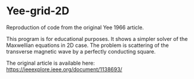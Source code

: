 # Yee-grid-2D

Reproduction of code from the original Yee 1966 article.

This program is for educational purposes. It shows a simpler solver of the Maxwellian equations in 2D case.
The problem is scattering of the transverse magnetic wave by a perfectly conducting square. 

The original article is available here: https://ieeexplore.ieee.org/document/1138693/



